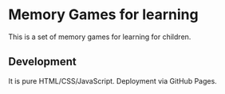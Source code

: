 # Memory Games for learning

This is a set of memory games for learning for children.

## Development

It is pure HTML/CSS/JavaScript.
Deployment via GitHub Pages.

